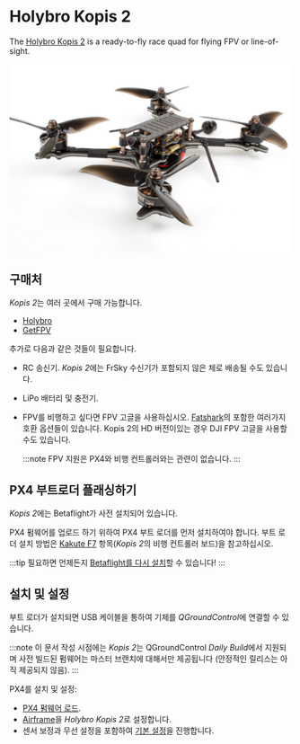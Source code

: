 # Holybro Kopis 2

The [Holybro Kopis 2](https://shop.holybro.com/kopis2-6s-v2free-shipping_p1169.html) is a ready-to-fly race quad for flying FPV or line-of-sight.

![Kopis 2](../../assets/hardware/holybro_kopis2.jpg)

## 구매처

*Kopis 2*는 여러 곳에서 구매 가능합니다.
- [Holybro](https://shop.holybro.com/c/kopis_0480)  <!-- item code 30069, 30070 -->
- [GetFPV](https://www.getfpv.com/holybro-kopis-2-fpv-racing-drone-pnp.html)

추가로 다음과 같은 것들이 필요합니다.
- RC 송신기. *Kopis 2*에는 FrSky 수신기가 포함되지 않은 체로 배송될 수도 있습니다.
- LiPo 배터리 및 충전기.
- FPV를 비행하고 싶다면 FPV 고글을 사용하십시오. [Fatshark](https://www.fatshark.com/product/dominator-hd-v3-fpv-headset-goggles/)의 포함한 여러가지 호환 옵션들이 있습니다. Kopis 2의 HD 버전이있는 경우 DJI FPV 고글을 사용할 수도 있습니다.

  :::note
FPV 지원은 PX4와 비행 컨트롤러와는 관련이 없습니다.
:::

## PX4 부트로더 플래싱하기

*Kopis 2*에는 Betaflight가 사전 설치되어 있습니다.

PX4 펌웨어를 업로드 하기 위하여 PX4 부트 로더를 먼저 설치하여야 합니다. 부트 로더 설치 방법은 [Kakute F7](../flight_controller/kakutef7.md#bootloader) 항목(*Kopis 2*의 비행 컨트롤러 보드)을 참고하십시오.

:::tip
필요하면 언제든지 [Betaflight를 다시 설치](../advanced_config/bootloader_update_from_betaflight.md#reinstall_betaflight)할 수 있습니다!
:::

## 설치 및 설정

부트 로더가 설치되면 USB 케이블을 통하여 기체를 *QGroundControl*에 연결할 수 있습니다.

:::note
이 문서 작성 시점에는 *Kopis 2*는 QGroundControl *Daily Build*에서 지원되며 사전 빌드된 펌웨어는 마스터 브랜치에 대해서만 제공됩니다 (안정적인 릴리스는 아직 제공되지 않음).
:::

PX4를 설치 및 설정:
- [PX4 펌웨어 로드](../config/firmware.md).
- [Airframe](../config/airframe.md)을 *Holybro Kopis 2*로 설정합니다.
- 센서 보정과 무선 설정을 포함하여 [기본 설정](../config/README.md)을 진행합니다.

